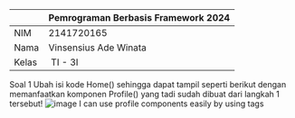

|  | Pemrograman Berbasis Framework 2024 |
|--|--|
| NIM |  2141720165|
| Nama |  Vinsensius Ade Winata |
| Kelas | TI - 3I |


Soal 1
Ubah isi kode Home() sehingga dapat tampil seperti berikut dengan memanfaatkan komponen Profile() yang tadi sudah dibuat dari langkah 1 tersebut!
![image](https://drive.google.com/uc?export=view&id=11FgiUjztCT4bhoPQhlkriGDB-i_eXLfIs)
I can use profile components easily by using <Profile/> tags